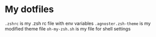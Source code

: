 # My dotfiles

`.zshrc` is my .zsh rc file with env variables
`.agnoster.zsh-theme` is my modified theme file
`oh-my-zsh.sh` is my file for shell settings
